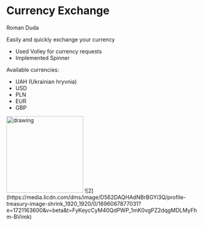 
# Currency Exchange
Roman Duda

Easily and quickly exchange your currency

  * Used Volley for currency requests
  * Implemented Spinner


Available currencies:
  * UAH (Ukrainian hryvnia)
  * USD
  * PLN
  * EUR
  * GBP

<img src="https://media.licdn.com/dms/image/D562DAQEFllVrtptxpw/profile-treasury-image-shrink_1920_1920/0/1696067882816?e=1721163600&v=beta&t=VKOQy0Y8lAatDoweWLGdSowjd9XYVjPJvncDJo34SaU" alt="drawing" width="200"/>
![2](https://media.licdn.com/dms/image/D562DAQHAdNBrBGYi3Q/profile-treasury-image-shrink_1920_1920/0/1696067877031?e=1721163600&v=beta&t=FyKeycCyM40QdPWP_1mK0vgPZ2dqgMDLMyFhm-BVimk)

